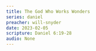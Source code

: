 ```yaml
---
title: The God Who Works Wonders
series: daniel
preacher: will-snyder
date: 2023-02-05
scripture: Daniel 6:19-28
audio: None
---
```

